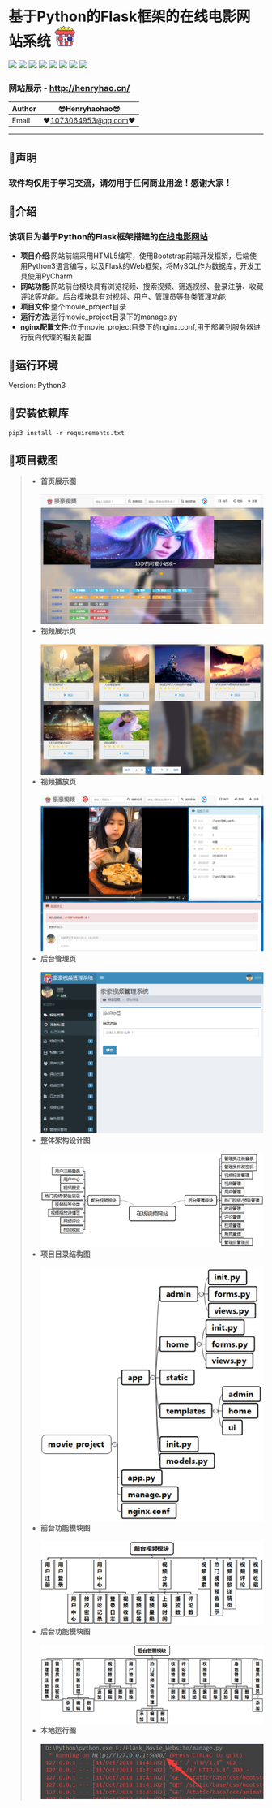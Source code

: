 基于Python的Flask框架的在线电影网站系统 ![enter image description here](Pic/logo.png)
===========================
![](https://img.shields.io/badge/Python-3.6.3-green.svg) ![](https://img.shields.io/badge/Flask-0.12.2-green.svg) ![](https://img.shields.io/badge/Flask_MySQLdb-0.2.0-green.svg) ![](https://img.shields.io/badge/Flask_SQLAlchemy-2.3.2-green.svg) ![](https://img.shields.io/badge/WTForms-2.1-green.svg) ![](https://img.shields.io/badge/Werkzeug-0.14.1-green.svg) ![](https://img.shields.io/badge/Flask_WTF-0.14.2-green.svg) ![](https://img.shields.io/badge/Flask_Script-2.0.6-green.svg)  
### 网站展示 - http://henryhao.cn/
|Author|:sunglasses:Henryhaohao:sunglasses:|
|---|---
|Email|:hearts:1073064953@qq.com:hearts:

    
****
## :dolphin:声明
### 软件均仅用于学习交流，请勿用于任何商业用途！感谢大家！
## :dolphin:介绍
### 该项目为基于Python的Flask框架搭建的[在线电影网站](http://henryhao.cn/)
- **项目介绍**:网站前端采用HTML5编写，使用Bootstrap前端开发框架，后端使用Python3语言编写，以及Flask的Web框架，将MySQL作为数据库，开发工具使用PyCharm
- **网站功能**:网站前台模块具有浏览视频、搜索视频、筛选视频、登录注册、收藏评论等功能。后台模块具有对视频、用户、管理员等各类管理功能
- **项目文件**:整个movie_project目录
- **运行方法**:运行movie_project目录下的manage.py
- **nginx配置文件**:位于movie_project目录下的nginx.conf,用于部署到服务器进行反向代理的相关配置
## :dolphin:运行环境
Version: Python3
## :dolphin:安装依赖库
```
pip3 install -r requirements.txt
```
## :dolphin:项目截图
> - **首页展示图**<br><br>
![enter image description here](Pic/home_preview.png)
> - **视频展示页**<br><br>
![enter image description here](Pic/video.png)
> - **视频播放页**<br><br>
![enter image description here](Pic/play.png)
> - **后台管理页**<br><br>
![enter image description here](Pic/admin_preview.png)
> - **整体架构设计图**<br><br>
![enter image description here](Pic/website.png)
> - **项目目录结构图**<br><br>
![enter image description here](Pic/project_catolog.png)
> - **前台功能模块图**<br><br>
![enter image description here](Pic/home.png)
> - **后台功能模块图**<br><br>
![enter image description here](Pic/admin.png)
> - **本地运行图**<br><br>
![enter image description here](Pic/run.png)


